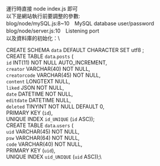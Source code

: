 運行時直接 node index.js 即可\
以下是網站執行前要調整的參數:\
blog/node/mySQL.js:8~10　MySQL database user/password\
blog/node/server.js:10　Listening port\
以及資料庫的初始化：\

CREATE SCHEMA `data` DEFAULT CHARACTER SET utf8 ;\
CREATE TABLE `data`.`posts` (\
`id` INT(11) NOT NULL AUTO_INCREMENT,\
`creator` VARCHAR(40) NOT NULL,\
`creatorcode` VARCHAR(45) NOT NULL,\
`content` LONGTEXT NULL,\
`liked` JSON NOT NULL,\
`date` DATETIME NOT NULL,\
`editdate` DATETIME NULL,\
`deleted` TINYINT NOT NULL DEFAULT 0,\
PRIMARY KEY (`id`),\
UNIQUE INDEX `id_UNIQUE` (`id` ASC));\
CREATE TABLE `data`.`users` (\
`uid` VARCHAR(45) NOT NULL,\
`psw` VARCHAR(64) NOT NULL,\
`code` VARCHAR(40) NOT NULL,\
PRIMARY KEY (`uid`),\
UNIQUE INDEX `uid_UNIQUE` (`uid` ASC));\
